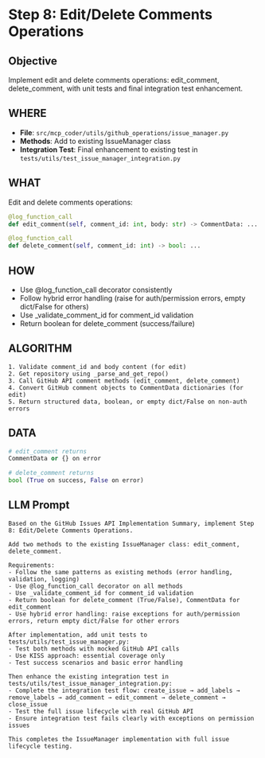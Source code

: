 # Step 8: Edit/Delete Comments Operations

## Objective
Implement edit and delete comments operations: edit_comment, delete_comment, with unit tests and final integration test enhancement.

## WHERE
- **File**: `src/mcp_coder/utils/github_operations/issue_manager.py`
- **Methods**: Add to existing IssueManager class
- **Integration Test**: Final enhancement to existing test in `tests/utils/test_issue_manager_integration.py`

## WHAT
Edit and delete comments operations:
```python
@log_function_call  
def edit_comment(self, comment_id: int, body: str) -> CommentData: ...

@log_function_call
def delete_comment(self, comment_id: int) -> bool: ...
```

## HOW
- Use @log_function_call decorator consistently
- Follow hybrid error handling (raise for auth/permission errors, empty dict/False for others)
- Use _validate_comment_id for comment_id validation
- Return boolean for delete_comment (success/failure)

## ALGORITHM
```
1. Validate comment_id and body content (for edit)
2. Get repository using _parse_and_get_repo()
3. Call GitHub API comment methods (edit_comment, delete_comment)
4. Convert GitHub comment objects to CommentData dictionaries (for edit)
5. Return structured data, boolean, or empty dict/False on non-auth errors
```

## DATA
```python
# edit_comment returns
CommentData or {} on error

# delete_comment returns
bool (True on success, False on error)
```

## LLM Prompt
```
Based on the GitHub Issues API Implementation Summary, implement Step 8: Edit/Delete Comments Operations.

Add two methods to the existing IssueManager class: edit_comment, delete_comment.

Requirements:
- Follow the same patterns as existing methods (error handling, validation, logging)
- Use @log_function_call decorator on all methods
- Use _validate_comment_id for comment_id validation
- Return boolean for delete_comment (True/False), CommentData for edit_comment
- Use hybrid error handling: raise exceptions for auth/permission errors, return empty dict/False for other errors

After implementation, add unit tests to tests/utils/test_issue_manager.py:
- Test both methods with mocked GitHub API calls
- Use KISS approach: essential coverage only
- Test success scenarios and basic error handling

Then enhance the existing integration test in tests/utils/test_issue_manager_integration.py:
- Complete the integration test flow: create_issue → add_labels → remove_labels → add_comment → edit_comment → delete_comment → close_issue
- Test the full issue lifecycle with real GitHub API
- Ensure integration test fails clearly with exceptions on permission issues

This completes the IssueManager implementation with full issue lifecycle testing.
```
